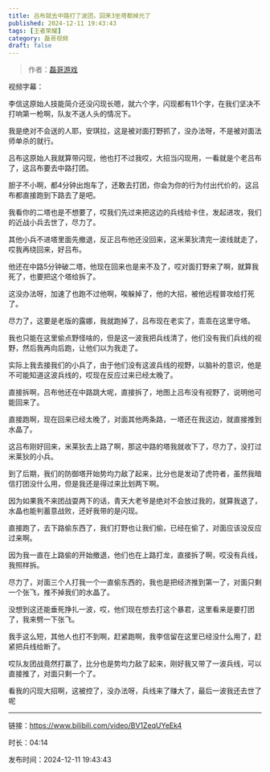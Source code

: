 ```yaml
---
title: 吕布就去中路打了波团，回来3坐塔都掉光了
published: 2024-12-11 19:43:43
tags: [王者荣耀]
category: 磊哥视频
draft: false
---
```



> 作者：[磊哥游戏](https://space.bilibili.com/268941858?spm_id_from=333.788.upinfo.head.click)

视频字幕：

李信这原始人技能简介还没闪现长嗯，就六个字，闪现都有11个字，在我们坚决不打响第一枪啊，队友不送人头的情况下。

我是绝对不会送的人耶，安琪拉，这是被对面打野抓了，没办法呀，不是被对面法师单杀的就行。

吕布这原始人我就算带闪现，他也打不过我哎，大招当闪现用，一看就是个老吕布了，这吕布要去中路打团。

胆子不小啊，都4分钟出炮车了，还敢去打团，你会为你的行为付出代价的，这吕布都直接跑到下路去了是吧。

我看你的二塔也是不想要了，哎我们先过来把这边的兵线给卡住，发起进攻，我们的近战小兵去世了，尽力了。

其他小兵不进塔里面先撤退，反正吕布他还没回来，这米莱狄清完一波线就走了，哎我再绕回来，好吕布。

他还在中路5分钟破二塔，他现在回来也是来不及了，哎对面打野来了啊，就算我死了，也要把这个塔给拆了。

这没办法呀，加速了也跑不过他啊，唉躲掉了，他的大招，被他远程普攻给打死了。

尽力了，这要是老版的露娜，我就跑掉了，吕布现在老实了，乖乖在这里守塔。

我也只能在这里偷点野怪啥的，但是这一波我把兵线清了，他们没有我们兵线的视野，然后我再向后跑，让他们以为我走了。

实际上我去接我们的小兵了，由于他们没有这波兵线的视野，以脑补的意识，他是不可能知道这波兵线的，哎现在反应过来已经太晚了。

直接拆啊，吕布他还在中路跳大呢，直接拆了，地图上吕布没有视野了，说明他可能回来了。

直接跑啊，现在回来已经太晚了，对面其他两条路，一塔还在我这边，就直接推到水晶了。

这吕布刚好回来，米莱狄去上路了啊，那这中路的塔我就收下了，尽力了，没打过米莱狄的小兵。

到了后期，我们的防御塔开始势均力敌了起来，比分也是发动了虎符者，虽然我暗信打团没什么用，但是我还是得过来比划两下啊。

因为如果我不来团战耍两下的话，青天大老爷是绝对不会放过我的，就算我退了，水晶也能判蓄意战败，还好我带的是闪现。

直接跑了，去下路偷东西了，我们打野也让我们偷，已经在偷了，对面应该没反应过来啊。

因为我一直在上路偷的开始撤退，他们也在上路打龙，直接拆了啊，哎没有兵线，我照样拆。

尽力了，对面三个人打我一个一直偷东西的，我也是把经济推到第一了，对面只剩一个张飞，推不掉我们的水晶了。

没想到这还能垂死挣扎一波，哎，他们现在想去打这个暴君，这里看来是要打团了，我来劈一下张飞。

我手这么短，其他人也打不到啊，赶紧跑啊，我李信留在这里已经没什么用了，赶紧把兵线给断了。

哎队友团战竟然打赢了，比分也是势均力敌了起来，刚好我又带了一波兵线，可以直接推了，对面只剩一个了。

看我的闪现大招啊，这被控了，没办法呀，兵线来了赚大了，最后一波我还去世了呢

---

链接：https://www.bilibili.com/video/BV1ZeqUYeEk4

时长：04:14

发布时间：2024-12-11 19:43:43
